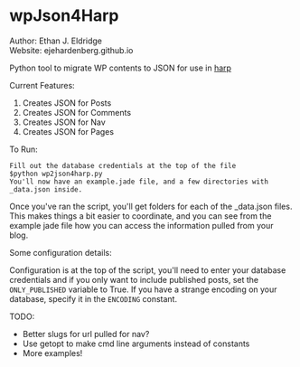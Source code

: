 wpJson4Harp
===========

Author: Ethan J. Eldridge  
Website: ejehardenberg.github.io  

Python tool to migrate WP contents to JSON for use in [harp](http://harpjs.com/)


Current Features:

1. Creates JSON for Posts
2. Creates JSON for Comments
3. Creates JSON for Nav
4. Creates JSON for Pages

To Run:

    Fill out the database credentials at the top of the file
    $python wp2json4harp.py 
    You'll now have an example.jade file, and a few directories with _data.json inside.

Once you've ran the script, you'll get folders for each of the _data.json files. This makes things a bit easier to coordinate, and you can see from the example jade file how you can access the information pulled from your blog.

Some configuration details:

Configuration is at the top of the script, you'll need to enter your database credentials and if you only want to include published posts, set the `ONLY_PUBLISHED` variable to True. If you have a strange encoding on your database, specify it in the `ENCODING` constant.

TODO: 

- Better slugs for url pulled for nav?
- Use getopt to make cmd line arguments instead of constants
- More examples!


